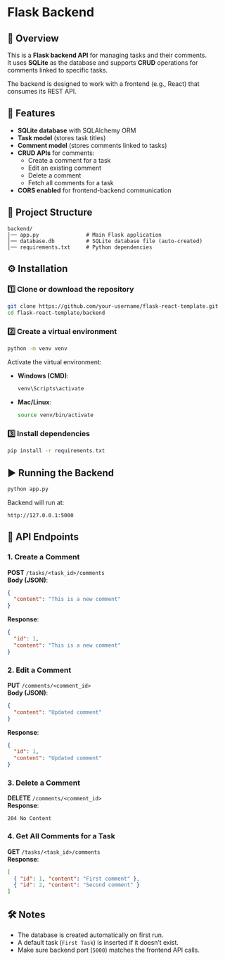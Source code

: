 # Flask Backend

## 📌 Overview
This is a **Flask backend API** for managing tasks and their comments.  
It uses **SQLite** as the database and supports **CRUD** operations for comments linked to specific tasks.

The backend is designed to work with a frontend (e.g., React) that consumes its REST API.

## 🚀 Features
- **SQLite database** with SQLAlchemy ORM
- **Task model** (stores task titles)
- **Comment model** (stores comments linked to tasks)
- **CRUD APIs** for comments:
  - Create a comment for a task
  - Edit an existing comment
  - Delete a comment
  - Fetch all comments for a task
- **CORS enabled** for frontend-backend communication

## 📂 Project Structure
```
backend/
│── app.py               # Main Flask application
│── database.db          # SQLite database file (auto-created)
│── requirements.txt     # Python dependencies
```

## ⚙️ Installation

### 1️⃣ Clone or download the repository
```bash
git clone https://github.com/your-username/flask-react-template.git
cd flask-react-template/backend
```

### 2️⃣ Create a virtual environment
```bash
python -m venv venv
```

Activate the virtual environment:

- **Windows (CMD)**:
  ```bash
  venv\Scripts\activate
  ```
- **Mac/Linux**:
  ```bash
  source venv/bin/activate
  ```

### 3️⃣ Install dependencies
```bash
pip install -r requirements.txt
```

## ▶️ Running the Backend
```bash
python app.py
```

Backend will run at:
```
http://127.0.0.1:5000
```

## 📡 API Endpoints

### 1. Create a Comment
**POST** `/tasks/<task_id>/comments`  
**Body (JSON)**:
```json
{
  "content": "This is a new comment"
}
```
**Response**:
```json
{
  "id": 1,
  "content": "This is a new comment"
}
```

### 2. Edit a Comment
**PUT** `/comments/<comment_id>`  
**Body (JSON)**:
```json
{
  "content": "Updated comment"
}
```
**Response**:
```json
{
  "id": 1,
  "content": "Updated comment"
}
```

### 3. Delete a Comment
**DELETE** `/comments/<comment_id>`  
**Response**:
```
204 No Content
```

### 4. Get All Comments for a Task
**GET** `/tasks/<task_id>/comments`  
**Response**:
```json
[
  { "id": 1, "content": "First comment" },
  { "id": 2, "content": "Second comment" }
]
```

## 🛠 Notes
- The database is created automatically on first run.
- A default task (`First Task`) is inserted if it doesn’t exist.
- Make sure backend port (`5000`) matches the frontend API calls.
